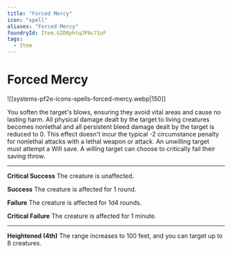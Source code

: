 ```yaml
---
title: "Forced Mercy"
icon: "spell"
aliases: "Forced Mercy"
foundryId: Item.GID0phtqJPAc71oF
tags:
  - Item
---
```


# Forced Mercy
![[systems-pf2e-icons-spells-forced-mercy.webp|150]]

You soften the target's blows, ensuring they avoid vital areas and cause no lasting harm. All physical damage dealt by the target to living creatures becomes nonlethal and all persistent bleed damage dealt by the target is reduced to 0. This effect doesn't incur the typical -2 circumstance penalty for nonlethal attacks with a lethal weapon or attack. An unwilling target must attempt a Will save. A willing target can choose to critically fail their saving throw.

* * *

**Critical Success** The creature is unaffected.

**Success** The creature is affected for 1 round.

**Failure** The creature is affected for 1d4 rounds.

**Critical Failure** The creature is affected for 1 minute.

* * *

**Heightened (4th)** The range increases to 100 feet, and you can target up to 8 creatures.

